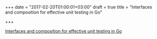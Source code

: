 +++
date = "2017-02-20T01:00:01+03:00"
draft = true
title = "Interfaces and composition for effective unit testing in Go"

+++

<p><a href="https://nathanleclaire.com/blog/2015/10/10/interfaces-and-composition-for-effective-unit-testing-in-golang">Interfaces and composition for effective unit testing in Go</a></p>
